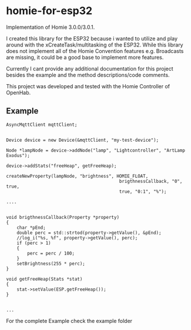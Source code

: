 # homie-for-esp32
Implementation of Homie 3.0.0/3.0.1.

I created this library for the ESP32 because i wanted to utilize and play around with the xCreateTask/multitasking of the ESP32.
While this library does not implement all of the Homie Convention features e.g. Broadcasts are missing, it could be a good base to implement more features.

Currently I cant provide any additional documentation for this project besides the example and the method descriptions/code comments.

This project was developed and tested with the Homie Controller of OpenHab.

## Example
```
AsyncMqttClient mqttClient;


Device device = new Device(&mqttClient, "my-test-device");

Node *lampNode = device->addNode("lamp", "Lightcontroller", "ArtLamp Exodus");

device->addStats("freeHeap", getFreeHeap);

createNewProperty(lampNode, "brightness", HOMIE_FLOAT,
                                           brigthnessCallback, "0", true,
                                           true, "0:1", "%");

....


void brigthnessCallback(Property *property)
{
    char *pEnd;
    double perc = std::strtod(property->getValue(), &pEnd);
    //log_i("%s, %f", property->getValue(), perc);
    if (perc > 1)
    {
        perc = perc / 100;
    }
    setBrightness(255 * perc);
}

void getFreeHeap(Stats *stat)
{
    stat->setValue(ESP.getFreeHeap());
}


...

```
For the complete Example check the example folder